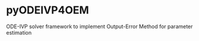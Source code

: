 pyODEIVP4OEM
============

ODE-IVP solver framework to implement Output-Error Method for parameter estimation
